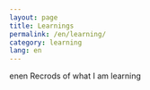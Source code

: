 ```yaml
---
layout: page
title: Learnings
permalink: /en/learning/
category: learning
lang: en
---
```


enen Recrods of what I am learning

